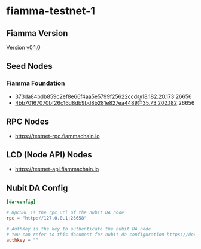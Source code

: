 # fiamma-testnet-1

## Fiamma Version

Version [v0.1.0](https://github.com/fiamma-chain/fiamma/tree/v0.1.0)

## Seed Nodes

### Fiamma Foundation

* 373da84bdb859c2ef8e66f4aa5e5799f25622ccd@18.182.20.173:26656
* 4bb70167070bf26c16d8db9bd8b281e827ea4489@35.73.202.182:26656

## RPC Nodes

* https://testnet-rpc.fiammachain.io

## LCD (Node API) Nodes

* https://testnet-api.fiammachain.io

## Nubit DA Config 

``` toml
[da-config]

# RpcURL is the rpc url of the nubit DA node
rpc = "http://127.0.0.1:26658"

# AuthKey is the key to authenticate the nubit DA node
# You can refer to this document for nubit da configuration https://docs.nubit.org/nubit-da/run-a-node
authkey = ""

```
